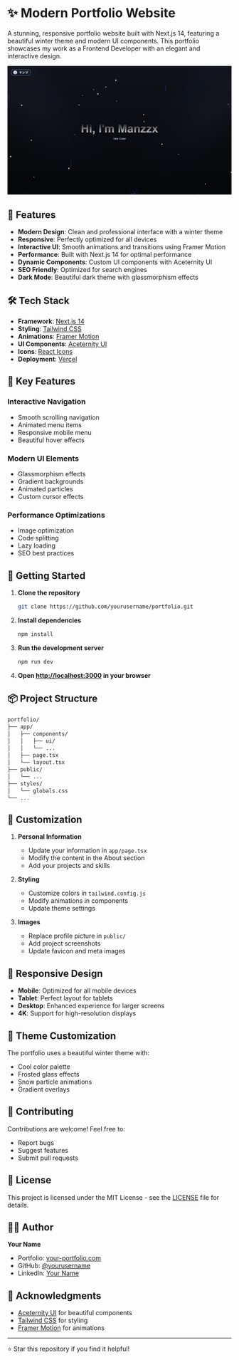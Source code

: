 # ✨ Modern Portfolio Website

A stunning, responsive portfolio website built with Next.js 14, featuring a beautiful winter theme and modern UI components. This portfolio showcases my work as a Frontend Developer with an elegant and interactive design.

![Portfolio Preview](public/preview.png)

## 🚀 Features

- **Modern Design**: Clean and professional interface with a winter theme
- **Responsive**: Perfectly optimized for all devices
- **Interactive UI**: Smooth animations and transitions using Framer Motion
- **Performance**: Built with Next.js 14 for optimal performance
- **Dynamic Components**: Custom UI components with Aceternity UI
- **SEO Friendly**: Optimized for search engines
- **Dark Mode**: Beautiful dark theme with glassmorphism effects

## 🛠️ Tech Stack

- **Framework**: [Next.js 14](https://nextjs.org/)
- **Styling**: [Tailwind CSS](https://tailwindcss.com/)
- **Animations**: [Framer Motion](https://www.framer.com/motion/)
- **UI Components**: [Aceternity UI](https://ui.aceternity.com/)
- **Icons**: [React Icons](https://react-icons.github.io/react-icons/)
- **Deployment**: [Vercel](https://vercel.com/)

## 🎨 Key Features

### Interactive Navigation
- Smooth scrolling navigation
- Animated menu items
- Responsive mobile menu
- Beautiful hover effects

### Modern UI Elements
- Glassmorphism effects
- Gradient backgrounds
- Animated particles
- Custom cursor effects

### Performance Optimizations
- Image optimization
- Code splitting
- Lazy loading
- SEO best practices

## 🚀 Getting Started

1. **Clone the repository**
   ```bash
   git clone https://github.com/yourusername/portfolio.git
   ```

2. **Install dependencies**
   ```bash
   npm install
   ```

3. **Run the development server**
   ```bash
   npm run dev
   ```

4. **Open [http://localhost:3000](http://localhost:3000) in your browser**

## 📦 Project Structure

```
portfolio/
├── app/
│   ├── components/
│   │   ├── ui/
│   │   └── ...
│   ├── page.tsx
│   └── layout.tsx
├── public/
│   └── ...
├── styles/
│   └── globals.css
└── ...
```

## 🎯 Customization

1. **Personal Information**
   - Update your information in `app/page.tsx`
   - Modify the content in the About section
   - Add your projects and skills

2. **Styling**
   - Customize colors in `tailwind.config.js`
   - Modify animations in components
   - Update theme settings

3. **Images**
   - Replace profile picture in `public/`
   - Add project screenshots
   - Update favicon and meta images

## 📱 Responsive Design

- **Mobile**: Optimized for all mobile devices
- **Tablet**: Perfect layout for tablets
- **Desktop**: Enhanced experience for larger screens
- **4K**: Support for high-resolution displays

## 🎨 Theme Customization

The portfolio uses a beautiful winter theme with:
- Cool color palette
- Frosted glass effects
- Snow particle animations
- Gradient overlays

## 🤝 Contributing

Contributions are welcome! Feel free to:
- Report bugs
- Suggest features
- Submit pull requests

## 📄 License

This project is licensed under the MIT License - see the [LICENSE](LICENSE) file for details.

## 👨‍💻 Author

**Your Name**
- Portfolio: [your-portfolio.com](https://your-portfolio.com)
- GitHub: [@yourusername](https://github.com/yourusername)
- LinkedIn: [Your Name](https://linkedin.com/in/yourprofile)

## 🙏 Acknowledgments

- [Aceternity UI](https://ui.aceternity.com/) for beautiful components
- [Tailwind CSS](https://tailwindcss.com/) for styling
- [Framer Motion](https://www.framer.com/motion/) for animations

---

⭐ Star this repository if you find it helpful!
